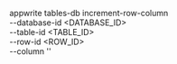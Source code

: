appwrite tables-db increment-row-column \
    --database-id <DATABASE_ID> \
    --table-id <TABLE_ID> \
    --row-id <ROW_ID> \
    --column ''
